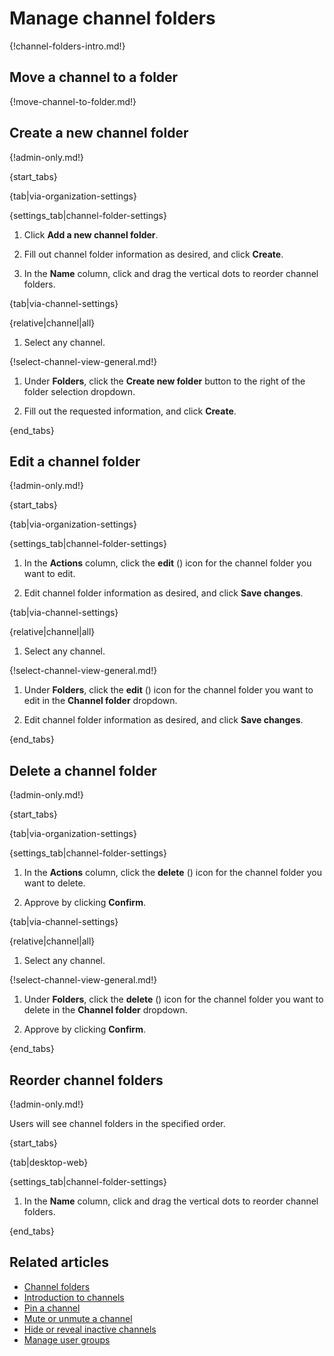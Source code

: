 # Manage channel folders

{!channel-folders-intro.md!}

## Move a channel to a folder

{!move-channel-to-folder.md!}

## Create a new channel folder

{!admin-only.md!}

{start_tabs}

{tab|via-organization-settings}

{settings_tab|channel-folder-settings}

1. Click **Add a new channel folder**.

1. Fill out channel folder information as desired, and click **Create**.

1. In the **Name** column, click and drag the vertical dots to reorder channel
   folders.

{tab|via-channel-settings}

{relative|channel|all}

1. Select any channel.

{!select-channel-view-general.md!}

1. Under **Folders**, click the **Create new folder** button to the right of the
   folder selection dropdown.

1. Fill out the requested information, and click **Create**.

{end_tabs}

## Edit a channel folder

{!admin-only.md!}

{start_tabs}

{tab|via-organization-settings}

{settings_tab|channel-folder-settings}

1. In the **Actions** column, click the **edit** (<i class="zulip-icon zulip-icon-edit"></i>)
   icon for the channel folder you want to edit.

1. Edit channel folder information as desired, and click **Save changes**.

{tab|via-channel-settings}

{relative|channel|all}

1. Select any channel.

{!select-channel-view-general.md!}

1. Under **Folders**, click the **edit** (<i class="zulip-icon
   zulip-icon-edit"></i>) icon for the channel folder you want to edit in the
   **Channel folder** dropdown.

1. Edit channel folder information as desired, and click **Save changes**.

{end_tabs}

## Delete a channel folder

{!admin-only.md!}

{start_tabs}

{tab|via-organization-settings}

{settings_tab|channel-folder-settings}

1. In the **Actions** column, click the **delete** (<i class="zulip-icon
   zulip-icon-trash"></i>) icon for the channel folder you want to delete.

1. Approve by clicking **Confirm**.

{tab|via-channel-settings}

{relative|channel|all}

1. Select any channel.

{!select-channel-view-general.md!}

1. Under **Folders**, click the **delete** (<i class="zulip-icon
   zulip-icon-trash"></i>) icon for the channel folder you want to delete in the
   **Channel folder** dropdown.

1. Approve by clicking **Confirm**.

{end_tabs}

## Reorder channel folders

{!admin-only.md!}

Users will see channel folders in the specified order.

{start_tabs}

{tab|desktop-web}

{settings_tab|channel-folder-settings}

1. In the **Name** column, click and drag the vertical dots to reorder channel
   folders.

{end_tabs}

## Related articles

* [Channel folders](/help/channel-folders)
* [Introduction to channels](/help/introduction-to-channels)
* [Pin a channel](/help/pin-a-channel)
* [Mute or unmute a channel](/help/mute-a-channel)
* [Hide or reveal inactive channels](/help/manage-inactive-channels)
* [Manage user groups](/help/manage-user-groups)
